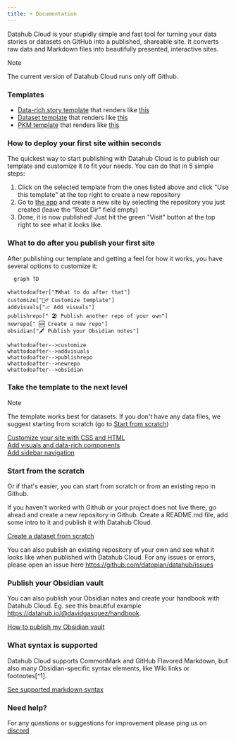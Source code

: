 ```yaml
---
title: ➡ Documentation
---
```

<div className="hero">
    <p className="hero-description">Datahub Cloud is your stupidly simple and fast tool for turning your data stories or datasets on GitHub into a published, shareable site. It converts raw data and Markdown files into beautifully presented, interactive sites.</p>
</div>

>[!note]
>The current version of Datahub Cloud runs only off Github.

### Templates

- [Data-rich story template](https://github.com/datahubio/datahub-cloud-template-story) that renders like [this](https://datahub.io/@Daniellappv/datahub-cloud-template-story)
- [Dataset template](https://github.com/datahubio/datahub-cloud-template) that renders like [this](https://datahub.io/@Daniellappv/datahub-cloud-template-dataset)
- [PKM template](https://github.com/datahubio/datahub-cloud-template-pkm) that renders like [this](https://datahub.io/@Daniellappv/datahub-cloud-template-pkm)

### How to deploy your first site within seconds

The quickest way to start publishing with Datahub Cloud is to publish our template and customize it to fit your needs. You can do that in 5 simple steps:

1. Click on the selected template from the ones listed above and click "Use this template" at the top right to create a new repository
2. Go to [the app](https://cloud.datahub.io/) and create a new site by selecting the repository you just created (leave the "Root Dir" field empty)
3. Done, it is now published! Just hit the green "Visit" button at the top right to see what it looks like.

### What to do after you publish your first site

After publishing our template and getting a feel for how it works, you have several options to customize it:

```mermaid
  graph TD

whattodoafter["❓What to do after that"]
customize["👷‍♂️ Customize template"]
addvisuals["📈 Add visuals"]
publishrepo[" 🏖️ Publish another repo of your own"]
newrepo[" 🆕 Create a new repo"]
obsidian["🖋️ Publish your Obsidian notes"]

whattodoafter-->customize
whattodoafter-->addvisuals
whattodoafter-->publishrepo
whattodoafter-->newrepo
whattodoafter-->obsidian
```

### Take the template to the next level

> [!note]
> The template works best for datasets. If you don't have any data files, we suggest starting from scratch (go to [Start from scratch](https://datahub.io/docs#start-from-the-scratch))

<div className="middle-button-container">
    <a href="https://datahub.io/docs/DataHub+Cloud/Customize+Your+DataHub+Cloud+Site+with+CSS" className="middle-button">Customize your site with CSS and HTML</a>
</div>

<div className="middle-button-container">
    <a href="https://datahub.io/docs/DataHub+Cloud/Add+visuals+and+data-rich+components" className="middle-button">Add visuals and data-rich components</a>
</div>

<div className="middle-button-container">
    <a href="https://datahub.io/docs/DataHub+Cloud/Add+sidebar+navigation" className="middle-button">Add sidebar navigation</a>
</div>

### Start from the scratch

Or if that's easier, you can start from scratch or from an existing repo in Github.

If you haven't worked with Github or your project does not live there, go ahead and create a new repository in Github. Create a README.md file, add some intro to it and publish it with Datahub Cloud.

<div className="middle-button-container">
    <a href="https://datahub.io/docs/Create%20a%20dataset%20from%20scratch%20and%20publish%20it%20with%20Datahub%20Cloud" className="middle-button">Create a dataset from scratch</a>
</div>

You can also publish an existing repository of your own and see what it looks like when published with Datahub Cloud. For any issues or errors, please open an issue here https://github.com/datopian/datahub/issues

### Publish your Obsidian vault

You can also publish your Obsidian notes and create your handbook with Datahub Cloud. Eg. see this beautiful example https://datahub.io/@davidgasquez/handbook. 

<div className="middle-button-container">
    <a href="https://datahub.io/docs/How%20to%20push%20an%20Obsidian%20vault%20to%20a%20Github%20repository" className="middle-button">How to publish my Obsidian vault</a>
</div>

### What syntax is supported

Datahub Cloud supports CommonMark and GitHub Flavored Markdown, but also many Obsidian-specific syntax elements, like Wiki links or footnotes[^1].

<div className="middle-button-container">
    <a href="https://datahub.io/docs/Markdown%20syntax%20support" className="middle-button">See supported markdown syntax</a>
</div>

### Need help?

For any questions or suggestions for improvement please ping us on [discord](https://discord.gg/URNSkepK7z)




